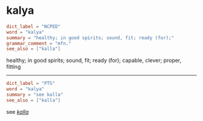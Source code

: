 # kalya

``` toml
dict_label = "NCPED"
word = "kalya"
summary = "healthy; in good spirits; sound, fit; ready (for);"
grammar_comment = "mfn."
see_also = ["kalla"]
```

healthy; in good spirits; sound, fit; ready (for); capable, clever; proper, fitting

--------------------

``` toml
dict_label = "PTS"
word = "kalya"
summary = "see kalla"
see_also = ["kalla"]
```

see *[kalla](kalla.md)*

